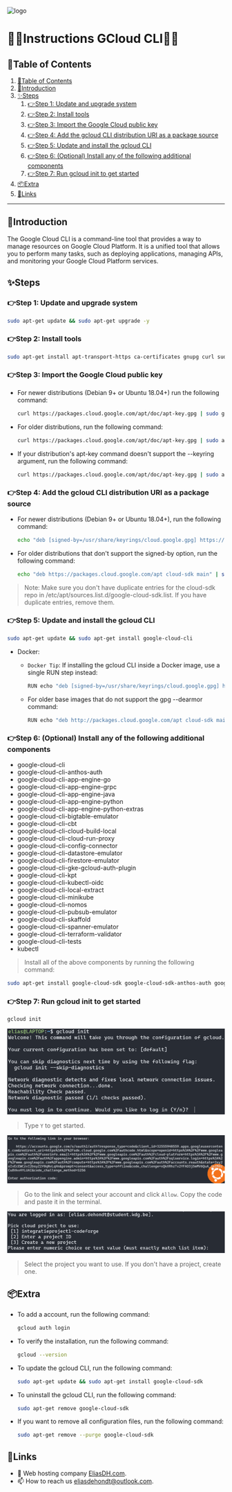 ![logo](https://eliasdh.com/assets/media/images/logo-github.png)
# 💙🤍Instructions GCloud CLI🤍💙

## 📘Table of Contents

1. [📘Table of Contents](#📘table-of-contents)
2. [🖖Introduction](#🖖introduction)
3. [✨Steps](#✨steps)
    1. [👉Step 1: Update and upgrade system](#👉step-1-update-and-upgrade-system)
    2. [👉Step 2: Install tools](#👉step-2-install-tools)
    3. [👉Step 3: Import the Google Cloud public key](#👉step-3-import-the-google-cloud-public-key)
    4. [👉Step 4: Add the gcloud CLI distribution URI as a package source](#👉step-4-add-the-gcloud-cli-distribution-uri-as-a-package-source)
    5. [👉Step 5: Update and install the gcloud CLI](#👉step-5-update-and-install-the-gcloud-cli)
    6. [👉Step 6: (Optional) Install any of the following additional components](#👉step-6-optional-install-any-of-the-following-additional-components)
    7. [👉Step 7: Run gcloud init to get started](#👉step-7-run-gcloud-init-to-get-started)
4. [📦Extra](#📦extra)
5. [🔗Links](#🔗links)

---

## 🖖Introduction

The Google Cloud CLI is a command-line tool that provides a way to manage resources on Google Cloud Platform. It is a unified tool that allows you to perform many tasks, such as deploying applications, managing APIs, and monitoring your Google Cloud Platform services.

## ✨Steps

### 👉Step 1: Update and upgrade system
    
```bash
sudo apt-get update && sudo apt-get upgrade -y
```

### 👉Step 2: Install tools

```bash
sudo apt-get install apt-transport-https ca-certificates gnupg curl sudo
```

### 👉Step 3: Import the Google Cloud public key

- For newer distributions (Debian 9+ or Ubuntu 18.04+) run the following command:
    ```bash
    curl https://packages.cloud.google.com/apt/doc/apt-key.gpg | sudo gpg --dearmor -o /usr/share/keyrings/cloud.google.gpg
    ```

- For older distributions, run the following command:
    ```bash
    curl https://packages.cloud.google.com/apt/doc/apt-key.gpg | sudo apt-key --keyring /usr/share/keyrings/cloud.google.gpg add -
    ```

- If your distribution's apt-key command doesn't support the --keyring argument, run the following command:
    ```bash	
    curl https://packages.cloud.google.com/apt/doc/apt-key.gpg | sudo apt-key add -
    ```

### 👉Step 4: Add the gcloud CLI distribution URI as a package source

- For newer distributions (Debian 9+ or Ubuntu 18.04+), run the following command:
    ```bash
    echo "deb [signed-by=/usr/share/keyrings/cloud.google.gpg] https://packages.cloud.google.com/apt cloud-sdk main" | sudo tee -a /etc/apt/sources.list.d/google-cloud-sdk.list
    ```

- For older distributions that don't support the signed-by option, run the following command:
    ```bash
    echo "deb https://packages.cloud.google.com/apt cloud-sdk main" | sudo tee -a /etc/apt/sources.list.d/google-cloud-sdk.list
    ```

> Note: Make sure you don't have duplicate entries for the cloud-sdk repo in /etc/apt/sources.list.d/google-cloud-sdk.list. If you have duplicate entries, remove them.

### 👉Step 5: Update and install the gcloud CLI

```bash
sudo apt-get update && sudo apt-get install google-cloud-cli
```

- Docker:
    - `Docker Tip`: If installing the gcloud CLI inside a Docker image, use a single RUN step instead:
        ```bash
        RUN echo "deb [signed-by=/usr/share/keyrings/cloud.google.gpg] http://packages.cloud.google.com/apt cloud-sdk main" | tee -a /etc/apt/sources.list.d/google-cloud-sdk.list && curl https://packages.cloud.google.com/apt/doc/apt-key.gpg | sudo gpg --dearmor -o /usr/share/keyrings/cloud.google.gpg && apt-get update -y && apt-get install google-cloud-sdk -y 
        ```

    - For older base images that do not support the gpg --dearmor command:
        ```bash
        RUN echo "deb http://packages.cloud.google.com/apt cloud-sdk main" | tee -a /etc/apt/sources.list.d/google-cloud-sdk.list && curl https://packages.cloud.google.com/apt/doc/apt-key.gpg | apt-key add - && apt-get update -y && apt-get install google-cloud-sdk -y
        ```

### 👉Step 6: (Optional) Install any of the following additional components

- google-cloud-cli
- google-cloud-cli-anthos-auth
- google-cloud-cli-app-engine-go
- google-cloud-cli-app-engine-grpc
- google-cloud-cli-app-engine-java
- google-cloud-cli-app-engine-python
- google-cloud-cli-app-engine-python-extras
- google-cloud-cli-bigtable-emulator
- google-cloud-cli-cbt
- google-cloud-cli-cloud-build-local
- google-cloud-cli-cloud-run-proxy
- google-cloud-cli-config-connector
- google-cloud-cli-datastore-emulator
- google-cloud-cli-firestore-emulator
- google-cloud-cli-gke-gcloud-auth-plugin
- google-cloud-cli-kpt
- google-cloud-cli-kubectl-oidc
- google-cloud-cli-local-extract
- google-cloud-cli-minikube
- google-cloud-cli-nomos
- google-cloud-cli-pubsub-emulator
- google-cloud-cli-skaffold
- google-cloud-cli-spanner-emulator
- google-cloud-cli-terraform-validator
- google-cloud-cli-tests
- kubectl

> Install all of the above components by running the following command:
```bash
sudo apt-get install google-cloud-sdk google-cloud-sdk-anthos-auth google-cloud-sdk-app-engine-go google-cloud-sdk-app-engine-grpc google-cloud-sdk-app-engine-java google-cloud-sdk-app-engine-python google-cloud-sdk-app-engine-python-extras google-cloud-sdk-bigtable-emulator google-cloud-sdk-cbt google-cloud-sdk-cloud-build-local google-cloud-sdk-cloud-run-proxy google-cloud-sdk-config-connector google-cloud-sdk-datastore-emulator google-cloud-sdk-firestore-emulator google-cloud-sdk-gke-gcloud-auth-plugin google-cloud-sdk-kpt google-cloud-sdk-kubectl-oidc google-cloud-sdk-local-extract google-cloud-sdk-minikube google-cloud-sdk-nomos google-cloud-sdk-pubsub-emulator google-cloud-sdk-skaffold google-cloud-sdk-spanner-emulator google-cloud-sdk-terraform-validator google-cloud-sdk-tests kubectl
```

### 👉Step 7: Run gcloud init to get started

```bash
gcloud init
```

![logo](/Images/How-To-Configure-GCloud-CLI-1.png)

> Type `Y` to get started.


![logo](/Images/How-To-Configure-GCloud-CLI-2.png)

> Go to the link and select your account and click `Allow`.
> Copy the code and paste it in the terminal.


![logo](/Images/How-To-Configure-GCloud-CLI-3.png)

> Select the project you want to use. If you don't have a project, create one.

## 📦Extra

- To add a account, run the following command:
    ```bash
    gcloud auth login
    ```

- To verify the installation, run the following command:
    ```bash
    gcloud --version
    ```

- To update the gcloud CLI, run the following command:
    ```bash
    sudo apt-get update && sudo apt-get install google-cloud-sdk
    ```

- To uninstall the gcloud CLI, run the following command:
    ```bash
    sudo apt-get remove google-cloud-sdk
    ```

- If you want to remove all configuration files, run the following command:
    ```bash
    sudo apt-get remove --purge google-cloud-sdk
    ```

## 🔗Links
- 👯 Web hosting company [EliasDH.com](https://eliasdh.com).
- 📫 How to reach us eliasdehondt@outlook.com.